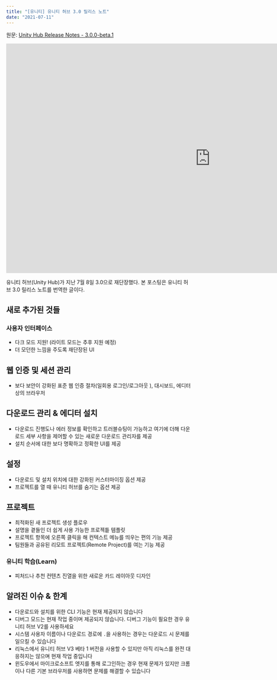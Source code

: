 ```yaml
---
title: "[유니티] 유니티 허브 3.0 릴리스 노트"
date: "2021-07-11"
---
```


원문: [Unity Hub Release Notes - 3.0.0-beta.1](https://unity3d.com/hub/whats-new)

<iframe width="1102" height="620" src="https://www.youtube.com/embed/cfDoIs1r2qU" title="YouTube video player" frameborder="0" allow="accelerometer; autoplay; clipboard-write; encrypted-media; gyroscope; picture-in-picture" allowfullscreen></iframe>

유니티 허브(Unity Hub)가 지난 7월 8일 3.0으로 재단장했다. 본 포스팅은 유니티 허브 3.0 릴리스 노트를 번역한 글이다.

## 새로 추가된 것들

### 사용자 인터페이스

- 다크 모드 지원! (라이트 모드는 추후 지원 예정)
- 더 모던한 느낌을 주도록 재단장된 UI

## 웹 인증 및 세션 관리

- 보다 보안이 강화된 표준 웹 인증 절차(일회용 로그인/로그아웃 ), 대시보드, 에디터 상의 브라우저

## 다운로드 관리 & 에디터 설치

- 다운로드 진행도나 에러 정보를 확인하고 트러블슈팅이 가능하고 여기에 더해 다운로드 세부 사항을 제어할 수 있는 새로운 다운로드 관리자를 제공
- 설치 순서에 대한 보다 명확하고 정확한 UI를 제공

## 설정

- 다운로드 및 설치 위치에 대한 강화된 커스터마이징 옵션 제공
- 프로젝트를 열 때 유니티 허브를 숨기는 옵션 제공

## 프로젝트

- 최적화된 새 프로젝트 생성 플로우
- 설명을 곁들인 더 쉽게 사용 가능한 프로젝틑 템플릿
- 프로젝트 항목에 오른쪽 클릭을 해 컨텍스트 메뉴를 띄우는 편의 기능 제공
- 팀원들과 공유된 리모트 프로젝트(Remote Project)를 여는 기능 제공

### 유니티 학습(Learn)

- 피처드나 추천 컨텐츠 진열을 위한 새로운 카드 레이아웃 디자인

## 알려진 이슈 & 한계

- 다운로드와 설치를 위한 CLI 기능은 현재 제공되지 않습니다
- 디버그 모드는 현재 작업 중이며 제공되지 않습니다. 디버그 기능이 필요한 경우 유니티 허브 V2를 사용하세요
- 시스템 사용자 이름이나 다운로드 경로에 `.`을 사용하는 경우는 다운로드 시 문제를 일으킬 수 있습니다
- 리눅스에서 유니티 허브 V3 베타 1 버전을 사용할 수 있지만 아직 리눅스를 완전 대응하지는 않으며 현재 작업 중입니다
- 윈도우에서 마이크로소프트 엣지를 통해 로그인하는 경우 현재 문제가 있지만 크롬이나 다른 기본 브라우저를 사용하면 문제를 해결할 수 있습니다
